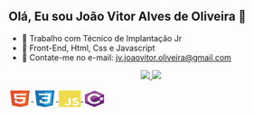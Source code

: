 ## Olá, Eu sou João Vitor Alves de Oliveira 👋

 - 🚀 Trabalho com Técnico de Implantação Jr
 - 🚀 Front-End, Html, Css e Javascript
 - 🚀 Contate-me no e-mail: jv.joaovitor.oliveira@gmail.com

<div align="center">
  <a href="https://github.com/JoaoVitorAlves">
  <img height="180em" src="https://github-readme-stats.vercel.app/api?username=JoaoVitorAlves&show_icons=true&theme=dark&include_all_commits=true&count_private=true"/>
  <img height="180em" src="https://github-readme-stats.vercel.app/api/top-langs/?username=JoaoVitorAlves&layout=compact&langs_count=7&theme=dark"/>
</div>
<div style="display: inline_block"><br>
  <img align="center" alt="Joao-HTML" height="30" width="40" src="https://raw.githubusercontent.com/devicons/devicon/master/icons/html5/html5-original.svg">
  <img align="center" alt="Joao-CSS" height="30" width="40" src="https://raw.githubusercontent.com/devicons/devicon/master/icons/css3/css3-original.svg">
  <img align="center" alt="Joao-Js" height="30" width="40" src="https://raw.githubusercontent.com/devicons/devicon/master/icons/javascript/javascript-plain.svg">
  <img align="center" alt="Joao-Csharp" height="30" width="40" src="https://raw.githubusercontent.com/devicons/devicon/master/icons/csharp/csharp-original.svg">
</div>

